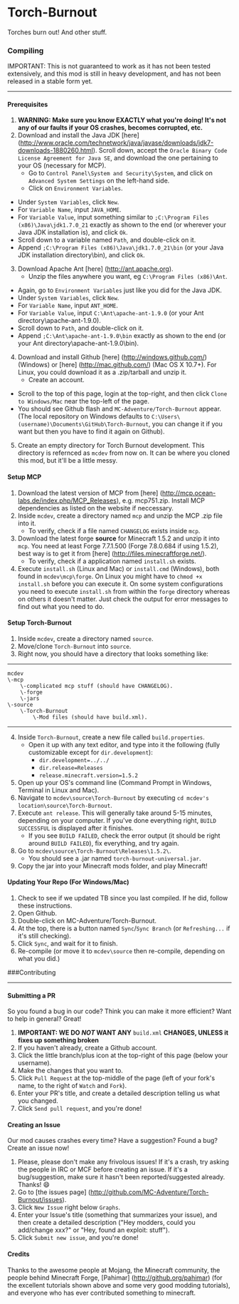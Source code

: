 Torch-Burnout
=============
Torches burn out! And other stuff.

### Compiling
IMPORTANT: This is not guaranteed to work as it has not been tested extensively, and this mod is still in heavy development, and has not been released in a stable form yet.
***
#### Prerequisites
1. **WARNING:  Make sure you know EXACTLY what you're doing!  It's not any of our faults if your OS crashes, becomes corrupted, etc.**
2. Download and install the Java JDK [here] (http://www.oracle.com/technetwork/java/javase/downloads/jdk7-downloads-1880260.html).  Scroll down, accept the `Oracle Binary Code License Agreement for Java SE`, and download the one pertaining to your OS (necessary for MCP).
	* Go to `Control Panel\System and Security\System`, and click on `Advanced System Settings` on the left-hand side.
	* Click on `Environment Variables`.
  * Under `System Variables`, click `New`.
  * For `Variable Name`, input `JAVA_HOME`.
  * For `Variable Value`, input something similar to `;C:\Program Files (x86)\Java\jdk1.7.0_21` exactly as shown to the end (or wherever your Java JDK installation is), and click `Ok`.
  * Scroll down to a variable named `Path`, and double-click on it.
  * Append `;C:\Program Files (x86)\Java\jdk1.7.0_21\bin` (or your Java JDK installation directory\bin), and click `Ok`.
3. Download Apache Ant [here] (http://ant.apache.org).
	* Unzip the files anywhere you want, eg `C:\Program Files (x86)\Ant`.
  * Again, go to `Environment Variables` just like you did for the Java JDK.
  * Under `System Variables`, click `New`.
  * For `Variable Name`, input `ANT_HOME`.
  * For `Variable Value`, input `C:\Ant\apache-ant-1.9.0` (or your Ant directory\apache-ant-1.9.0).
  * Scroll down to `Path`, and double-click on it.
  * Append `;C:\Ant\apache-ant-1.9.0\bin` exactly as shown to the end (or your Ant directory\apache-ant-1.9.0\bin).
4. Download and install Github [here] (http://windows.github.com/) (Windows) or [here] (http://mac.github.com/) (Mac OS X 10.7+).  For Linux, you could download it as a .zip/tarball and unzip it.
	* Create an account.
  * Scroll to the top of this page, login at the top-right, and then click `Clone to Windows/Mac` near the top-left of the page.
  * You should see Github flash and `MC-Adventure/Torch-Burnout` appear.  (The local repository on Windows defaults to `C:\Users\(username)\Documents\GitHub\Torch-Burnout`, you can change it if you want but then you have to find it again on Github).
5. Create an empty directory for Torch Burnout development.  This directory is refernced as `mcdev` from now on.  It can be where you cloned this mod, but it'll be a little messy.


#### Setup MCP
1. Download the latest version of MCP from [here] (http://mcp.ocean-labs.de/index.php/MCP_Releases), e.g. mcp751.zip. Install MCP dependencies as listed on the website if neccessary.
2. Inside `mcdev`, create a directory named `mcp` and unzip the MCP .zip file into it.
	* To verify, check if a file named `CHANGELOG` exists inside `mcp`.
3. Download the latest forge **source** for Minecraft 1.5.2 and unzip it into `mcp`.  You need at least Forge 7.7.1.500 (Forge 7.8.0.684 if using 1.5.2), best way is to get it from [here] (http://files.minecraftforge.net/).
	* To verify, check if a application named `install.sh` exists. 
4. Execute `install.sh` (Linux and Mac) or `install.cmd` (Windows), both found in `mcdev\mcp\forge`. On Linux you might have to `chmod +x install.sh` before you can execute it. On some system configurations you need to execute `install.sh` from within the `forge` directory whereas on others it doesn't matter. Just check the output for error messages to find out what you need to do.

#### Setup Torch-Burnout
1. Inside `mcdev`, create a directory named `source`.
2. Move/clone `Torch-Burnout` into `source`.
3. Right now, you should have a directory that looks something like:

***

	mcdev
	\-mcp
		\-complicated mcp stuff (should have CHANGELOG).
		\-forge
		\-jars
	\-source
		\-Torch-Burnout
			\-Mod files (should have build.xml).
***

4. Inside `Torch-Burnout`, create a new file called `build.properties`.
	* Open it up with any text editor, and type into it the following (fully customizable except for `dir.development`):
 		* `dir.development=../../`
		* `dir.release=Releases`
		* `release.minecraft.version=1.5.2`
5. Open up your OS's command line (Command Prompt in Windows, Terminal in Linux and Mac).
6. Navigate to `mcdev\source\Torch-Burnout` by executing `cd mcdev's location\source\Torch-Burnout`.
7. Execute `ant release`. This will generally take around 5-15 minutes, depending on your computer.  If you've done everything right, `BUILD SUCCESSFUL` is displayed after it finishes.
	* If you see `BUILD FAILED`, check the error output (it should be right around `BUILD FAILED`), fix everything, and try again.
8. Go to `mcdev\source\Torch-Burnout\Releases\1.5.2\`.
	*  You should see a .jar named `torch-burnout-universal.jar`.
9. Copy the jar into your Minecraft mods folder, and play Minecraft!

#### Updating Your Repo (For Windows/Mac)
1. Check to see if we updated TB since you last compiled.  If he did, follow these instructions.
2. Open Github.
3. Double-click on MC-Adventure/Torch-Burnout.
4. At the top, there is a button named `Sync`/`Sync Branch` (or `Refreshing...` if it's still checking).
5. Click `Sync`, and wait for it to finish.
6. Re-compile (or move it to `mcdev\source` then re-compile, depending on what you did.)

###Contributing
***
#### Submitting a PR
So you found a bug in our code?  Think you can make it more efficient?  Want to help in general?  Great!

1. **IMPORTANT:  WE DO *NOT* WANT ANY** `build.xml` **CHANGES, UNLESS it fixes up something broken**
2. If you haven't already, create a Github account.
3. Click the little branch/plus icon at the top-right of this page (below your username).
4. Make the changes that you want to.
5. Click `Pull Request` at the top-middle of the page (left of your fork's name, to the right of `Watch` and `Fork`).
6. Enter your PR's title, and create a detailed description telling us what you changed.
7. Click `Send pull request`, and you're done!

#### Creating an Issue
Our mod causes crashes every time?  Have a suggestion?  Found a bug?  Create an issue now!

1. Please, please don't make any frivolous issues!  If it's a crash, try asking the people in IRC or MCF before creating an issue.  If it's a bug/suggestion, make sure it hasn't been reported/suggested already.  Thanks! :smile:
2. Go to [the issues page] (http://github.com/MC-Adventure/Torch-Burnout/issues).
3. Click `New Issue` right below `Graphs`.
4. Enter your Issue's title (something that summarizes your issue), and then create a detailed description ("Hey modders, could you add/change xxx?" or "Hey, found an exploit:  stuff").
5. Click `Submit new issue`, and you're done!

#### Credits
Thanks to the awesome people at Mojang, the Minecraft community, the people behind Minecraft Forge, [Pahimar] (http://github.org/pahimar) (for the excellent tutorials shown above and some very good modding tutorials), and everyone who has ever contributed something to minecraft.
